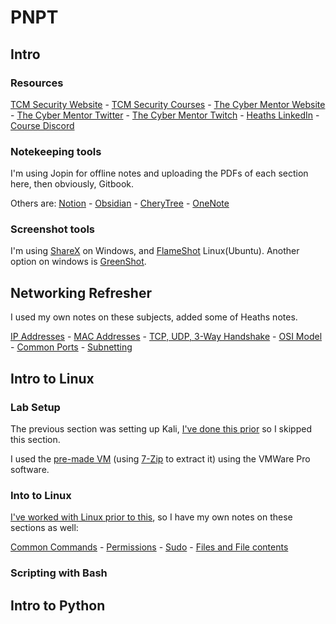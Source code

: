 # PNPT

## Intro

### Resources

[TCM Security Website](https://tcm-sec.com/) - [TCM Security Courses](https://academy.tcm-sec.com/courses/) - [The Cyber Mentor Website](https://www.thecybermentor.com/) - [The Cyber Mentor Twitter](https://twitter.com/thecybermentor) - [The Cyber Mentor Twitch](https://twitch.tv/thecybermentor) - [Heaths LinkedIn](https://linkedin.com/in/heathadams) - [Course Discord](https://discord.gg/tcm)

### Notekeeping tools

I'm using Jopin for offline notes and uploading the PDFs of each section here, then obviously, Gitbook.

Others are: [Notion](https://www.notion.so/product) - [Obsidian](https://obsidian.md/) - [CheryTree](https://www.giuspen.com/cherrytree/) - [OneNote](https://products.office.com/en-us/onenote/digital-note-taking-app?rtc=1)

### Screenshot tools

I'm using [ShareX](https://getsharex.com/) on Windows, and [FlameShot](https://github.com/lupoDharkael/flameshot) Linux(Ubuntu). Another option on windows is [GreenShot](https://getgreenshot.org/downloads/).

## Networking Refresher

I used my own notes on these subjects, added some of Heaths notes.

[IP Addresses](../../general/networking/ipv4-and-ipv6.md) - [MAC Addresses](../../general/networking/mac-addresses.md) - [TCP, UDP, 3-Way Handshake](../../general/networking/3-way-handshake.md) - [OSI Model](../../general/networking/osi-model.md) - [Common Ports](../../general/networking/common-ports-and-protocols.md) - [Subnetting](../../general/networking/subnetting.md)

## Intro to Linux

### Lab Setup

The previous section was setting up Kali, [I've done this prior](../guides-and-how-tos/lab-setup/kali-vm.md) so I skipped this section.

I used the [pre-made VM](https://www.kali.org/get-kali/#kali-virtual-machines) (using [7-Zip](https://www.7-zip.org/download.html) to extract it) using the VMWare Pro software.

### Into to Linux

[I've worked with Linux prior to this](../../general/linux/), so I have my own notes on these sections as well:

[Common Commands](../../general/linux/common-commands.md) - [Permissions](../../general/linux/permissions.md) - [Sudo](../../general/linux/sudo.md) - [Files and File contents](../../general/linux/files-and-file-contents.md)

### Scripting with Bash

## Intro to Python
